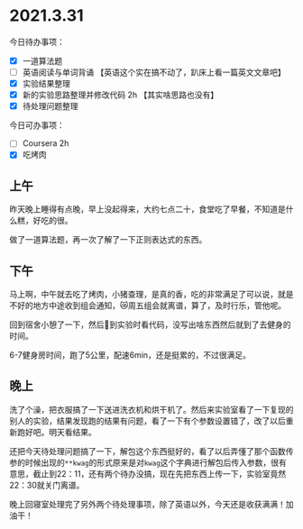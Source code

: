 # 2021.3.31

今日待办事项：

- [x] 一道算法题
- [ ] 英语阅读与单词背诵 【英语这个实在搞不动了，趴床上看一篇英文文章吧】
- [x] 实验结果整理
- [x] 新的实验思路整理并修改代码 2h 【其实啥思路也没有】
- [x] 待处理问题整理

今日可办事项：

- [ ] Coursera 2h
- [x] 吃烤肉

## 上午

昨天晚上睡得有点晚，早上没起得来，大约七点二十，食堂吃了早餐，不知道是什么糕，好吃的很。

做了一道算法题，再一次了解了一下正则表达式的东西。

## 下午

马上啊，中午就去吃了烤肉，小猪查理，是真的香，吃的非常满足了可以说，就是不好的地方中途收到组会通知，😿周五组会就离谱，算了，及时行乐，管他呢。

回到宿舍小憩了一下，然后🏃到实验时看代码，没写出啥东西然后就到了去健身的时间。

6-7健身房时间，跑了5公里，配速6min，还是挺累的，不过很满足。

## 晚上

洗了个澡，把衣服搞了一下送进洗衣机和烘干机了。然后来实验室看了一下复现的别人的实验，结果发现跑的结果有问题，看了一下有个参数设置错了，改了以后重新跑好吧。明天看结果。

还把今天待处理问题搞了一下，解包这个东西挺好的，看了以后弄懂了那个函数传参的时候出现的`**kwag`的形式原来是对`kwag`这个字典进行解包后传入参数，很有意思，截止到22：11，还有两个待办没搞，现在先把东西上传一下，实验室竟然22：30就关门离谱。

晚上回寝室处理完了另外两个待处理事项，除了英语以外，今天还是收获满满！加油干！